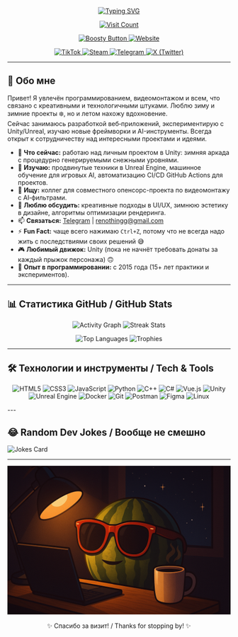<p align="center">
<a href="https://git.io/typing-svg"><img src="https://readme-typing-svg.demolab.com?font=Nunito+&weight=900&size=35&pause=1000&color=09F716&width=435&lines=%D0%94%D0%BE%D0%B1%D1%80%D0%BE+%D0%BF%D0%BE%D0%B6%D0%B0%D0%BB%D0%BE%D0%B2%D0%B0%D1%82%D1%8C!;%D0%AD%D1%82%D0%BE+GitHub+ReNothingg" alt="Typing SVG" /></a>
</p> 
<p align="center">
  <a href="https://github.com/renothingg">
    <img src="https://count.getloli.com/get/@renothingg?theme=rule34" alt="Visit Count" />
  </a>
</p> 
 
<p align="center">
  <a href="https://boosty.to/blootber" target="_blank">
    <img src="https://img.shields.io/badge/Поддержать%20на%20Boosty-FF5C00?style=for-the-badge&logo=boosty&logoColor=white" alt="Boosty Button" /> </a>
  <a href="https://renothingg.github.io/ReNothingg/"><img src="https://img.shields.io/badge/🌐-Мой%20сайт-4ABCF1?style=for-the-badge&logo=google-chrome&logoColor=white" alt="Website" /></a>
</p>


<p align="center">
  <a href="https://www.tiktok.com/@renothingg" target="_blank">
    <img src="https://img.shields.io/badge/TikTok-%23000000?style=for-the-badge&logo=tiktok&logoColor=white" alt="TikTok" />
  </a>
  <a href="https://steamcommunity.com/id/Arbuzekkk" target="_blank">
    <img src="https://img.shields.io/badge/Steam-%23181B21?style=for-the-badge&logo=steam&logoColor=white" alt="Steam" />
  </a>
  <a href="https://t.me/ReNothingg" target="_blank">
    <img src="https://img.shields.io/badge/Telegram-0088CC?style=for-the-badge&logo=telegram&logoColor=white" alt="Telegram" />
  </a>
  <a href="https://x.com/BLOOTBER515" target="_blank">
    <img src="https://img.shields.io/badge/X-%23000000?style=for-the-badge&logo=twitter&logoColor=white" alt="X (Twitter)" />
  </a>
</p>

---

## 👋 Обо мне 
Привет! Я увлечён программированием, видеомонтажом и всем, что связано с креативными и технологичными штуками. Люблю зиму и зимние проекты ❄️, но и летом нахожу вдохновение.  
Сейчас занимаюсь разработкой веб‑приложений, экспериментирую с Unity/Unreal, изучаю новые фреймворки и AI-инструменты. Всегда открыт к сотрудничеству над интересными проектами и идеями.
- 🔭 **Что сейчас:** работаю над личным проектом в Unity: зимняя аркада с процедурно генерируемыми снежными уровнями.  
- 🌱 **Изучаю:** продвинутые техники в Unreal Engine, машинное обучение для игровых AI, автоматизацию CI/CD GitHub Actions для проектов.  
- 👯 **Ищу:** коллег для совместного опенсорс-проекта по видеомонтажу с AI‑фильтрами.  
- 💬 **Люблю обсудить:** креативные подходы в UI/UX, зимнюю эстетику в дизайне, алгоритмы оптимизации рендеринга.  
- 📫 **Связаться:** [Telegram](https://t.me/ReNothingg) | renothingg@gmail.com  
- ⚡ **Fun Fact:** чаще всего нажимаю `Ctrl+Z`, потому что не всегда надо жить с последствиями своих решений 😅  
- 🎮 **Любимый движок:** Unity (пока не начнёт требовать донаты за каждый прыжок персонажа) 🙃  
- 📆 **Опыт в программировании:** с 2015 года (15+ лет практики и экспериментов).

---

## 📊 Статистика GitHub / GitHub Stats
<p align="center">
  <img src="https://github-readme-activity-graph.vercel.app/graph?username=renothingg&bg_color=0d1117&color=58a6ff&line=58a6ff&point=58a6ff&area=true&area_color=161b22&radius=8&hide_border=true" alt="Activity Graph" />
  <img src="https://github-readme-streak-stats.herokuapp.com/?user=ReNothingg&theme=dark&hide_border=true" alt="Streak Stats" />
</p>
<p align="center">
  <img src="https://github-readme-stats.vercel.app/api/top-langs/?username=renothingg&layout=compact&langs_count=6&theme=dark&hide_border=true" alt="Top Languages" />
  <img src="https://github-profile-trophy.vercel.app/?username=renothingg&theme=dark&no-bg=true&no-frame=true&margin-w=10&margin-h=10" alt="Trophies" />
</p>

---

## 🛠️ Технологии и инструменты / Tech & Tools
<p align="center">
  <img src="https://img.shields.io/badge/HTML5-E34F26?style=for-the-badge&logo=html5" alt="HTML5"/>
  <img src="https://img.shields.io/badge/CSS3-1572B6?style=for-the-badge&logo=css3" alt="CSS3"/>
  <img src="https://img.shields.io/badge/JavaScript-F7DF1E?style=for-the-badge&logo=javascript" alt="JavaScript"/>
  <img src="https://img.shields.io/badge/Python-3776AB?style=for-the-badge&logo=python" alt="Python"/>
  <img src="https://img.shields.io/badge/C++-00599C?style=for-the-badge&logo=c%2B%2B" alt="C++"/>
  <img src="https://img.shields.io/badge/C%23-239120?style=for-the-badge&logo=c-sharp" alt="C#"/>
  <img src="https://img.shields.io/badge/Vue.js-35495E?style=for-the-badge&logo=vuedotjs" alt="Vue.js"/>
  <img src="https://img.shields.io/badge/Unity-000000?style=for-the-badge&logo=unity" alt="Unity"/>
  <img src="https://img.shields.io/badge/Unreal_Engine-0E1128?style=for-the-badge&logo=unrealengine" alt="Unreal Engine"/>
  <img src="https://img.shields.io/badge/Docker-2496ED?style=for-the-badge&logo=docker" alt="Docker"/>
  <img src="https://img.shields.io/badge/Git-F05032?style=for-the-badge&logo=git" alt="Git"/>
  <img src="https://img.shields.io/badge/Postman-FF6C37?style=for-the-badge&logo=postman" alt="Postman"/>
  <img src="https://img.shields.io/badge/Figma-F24E1E?style=for-the-badge&logo=figma" alt="Figma"/>
  <img src="https://img.shields.io/badge/Linux-FCC624?style=for-the-badge&logo=linux" alt="Linux"/>
</p>
---

## 😂 Random Dev Jokes / Вообще не смешно

![Jokes Card](https://readme-jokes.vercel.app/api?hideBorder&theme=cobalt&qColor=%23944bcc)

---

<p align="center">
  <img src="render1.png" alt="Render1" />
</p>

<p align="center">✨ Спасибо за визит! / Thanks for stopping by! ✨</p>
